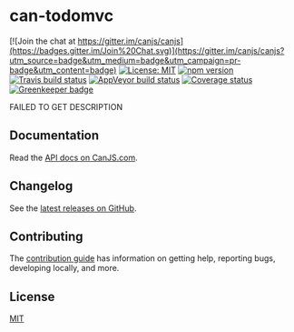 # can-todomvc

[![Join the chat at https://gitter.im/canjs/canjs](https://badges.gitter.im/Join%20Chat.svg)](https://gitter.im/canjs/canjs?utm_source=badge&utm_medium=badge&utm_campaign=pr-badge&utm_content=badge)
[![License: MIT](https://img.shields.io/badge/license-MIT-blue.svg)](https://github.com/canjs/can-todomvc/blob/master/LICENSE.md)
[![npm version](https://badge.fury.io/js/can-todomvc.svg)](https://www.npmjs.com/package/can-todomvc)
[![Travis build status](https://travis-ci.org/canjs/can-todomvc.svg?branch=master)](https://travis-ci.org/canjs/can-todomvc)
[![AppVeyor build status](https://ci.appveyor.com/api/projects/status/github/canjs/can-todomvc?branch=master&svg=true)](https://ci.appveyor.com/project/matthewp/can-todomvc)
[![Coverage status](https://coveralls.io/repos/github/canjs/can-todomvc/badge.svg?branch=master)](https://coveralls.io/github/canjs/can-todomvc?branch=master)
[![Greenkeeper badge](https://badges.greenkeeper.io/canjs/can-todomvc.svg)](https://greenkeeper.io/)

FAILED TO GET DESCRIPTION

## Documentation

Read the [API docs on CanJS.com](https://canjs.com/doc/can-todomvc.html).

## Changelog

See the [latest releases on GitHub](https://github.com/canjs/can-todomvc/releases).

## Contributing

The [contribution guide](https://github.com/canjs/can-todomvc/blob/master/CONTRIBUTING.md) has information on getting help, reporting bugs, developing locally, and more.

## License

[MIT](https://github.com/canjs/can-todomvc/blob/master/LICENSE.md)


